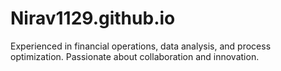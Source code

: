 # Nirav1129.github.io
Experienced in financial operations, data analysis, and process optimization. Passionate about collaboration and innovation.
